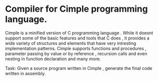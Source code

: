 # Compiler for Cimple programming language.

Cimple is a minified version of C programming language . While it doesnt support some of the basic features and tools that C does , 
it provides a wide variety of structures and elements that have very intresting implementation patterns. Cimple supports functions and procedures , 
parameter passing by value or by reference , recursion calls and even nesting in function declaration and many more.

Task: Given a source program written in Cimple , generate the final code written in assembly.




